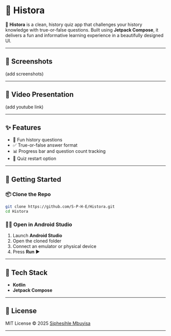 # 📜 Histora

🧠 **Histora** is a clean, history quiz app that challenges your history knowledge with true-or-false questions. Built using **Jetpack Compose**, it delivers a fun and informative learning experience in a beautifully designed UI.

---

## 📸 Screenshots
(add screenshots)

---

## 🎥 Video Presentation
(add youtube link)

---

## ✨ Features

- 🧠 Fun history questions
- ✅ True-or-false answer format  
- 📊 Progress bar and question count tracking  
- 🔁 Quiz restart option

---

## 🚀 Getting Started

### 📦 Clone the Repo

```bash
git clone https://github.com/S-P-H-E/Histora.git
cd Histora
```

### 🧑‍💻 Open in Android Studio

1. Launch **Android Studio**  
2. Open the cloned folder  
3. Connect an emulator or physical device  
4. Press **Run** ▶️
---

## 💪 Tech Stack

- **Kotlin**  
- **Jetpack Compose**

---

## 📄 License

MIT License © 2025 [Siphesihle Mbuyisa](https://github.com/S-P-H-E)

---
